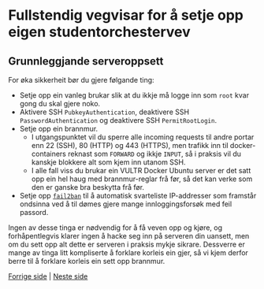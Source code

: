 # Fullstendig vegvisar for å setje opp eigen studentorchestervev

## Grunnleggjande serveroppsett

For øka sikkerheit bør du gjere følgande ting:

- Setje opp ein vanleg brukar slik at du ikkje må logge inn som `root` kvar gong du skal gjere noko.
- Aktivere SSH `PubkeyAuthentication`, deaktivere SSH `PasswordAuthentication` og deaktivere SSH `PermitRootLogin`.
- Setje opp ein brannmur.
  - I utgangspunktet vil du sperre alle incoming requests til andre portar enn 22 (SSH), 80 (HTTP) og 443 (HTTPS), men trafikk inn til docker-containers reknast som `FORWARD` og ikkje `INPUT`, så i praksis vil du kanskje blokkere alt som kjem inn utanom SSH.
  - I alle fall viss du brukar ein VULTR Docker Ubuntu server er det satt opp ein hel haug med brannmur-reglar frå før, så det kan verke som den er ganske bra beskytta frå før.
- Setje opp [`fail2ban`](https://www.fail2ban.org/wiki/index.php/Main_Page) til å automatisk svarteliste IP-addresser som framstår ondsinna ved å til dømes gjere mange innloggingsforsøk med feil passord.

Ingen av desse tinga er nødvendig for å få veven opp og kjøre, og forhåpentlegvis klarer ingen å hacke seg inn på serveren din uansett, men om du sett opp alt dette er serveren i praksis mykje sikrare. Dessverre er mange av tinga litt kompliserte å forklare korleis ein gjer, så vi kjem derfor berre til å forklare korleis ein sett opp brannmur.

[Forrige side](server_3_skaffe_linux_server.md) | [Neste side](server_5_domene.md)

